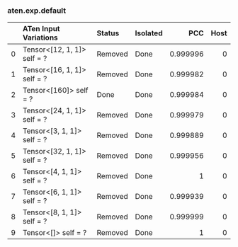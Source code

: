 ### aten.exp.default
|    | ATen Input Variations       | Status   | Isolated   |      PCC |   Host |
|---:|:----------------------------|:---------|:-----------|---------:|-------:|
|  0 | Tensor<[12, 1, 1]> self = ? | Removed  | Done       | 0.999996 |      0 |
|  1 | Tensor<[16, 1, 1]> self = ? | Removed  | Done       | 0.999982 |      0 |
|  2 | Tensor<[160]> self = ?      | Done     | Done       | 0.999984 |      0 |
|  3 | Tensor<[24, 1, 1]> self = ? | Removed  | Done       | 0.999979 |      0 |
|  4 | Tensor<[3, 1, 1]> self = ?  | Removed  | Done       | 0.999889 |      0 |
|  5 | Tensor<[32, 1, 1]> self = ? | Removed  | Done       | 0.999956 |      0 |
|  6 | Tensor<[4, 1, 1]> self = ?  | Removed  | Done       | 1        |      0 |
|  7 | Tensor<[6, 1, 1]> self = ?  | Removed  | Done       | 0.999939 |      0 |
|  8 | Tensor<[8, 1, 1]> self = ?  | Removed  | Done       | 0.999999 |      0 |
|  9 | Tensor<[]> self = ?         | Removed  | Done       | 1        |      0 |

